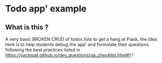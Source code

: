 # Todo app' example

## What is this ?

A very basic BROKEN CRUD of todos lists to get a hang at Flask, the idea here is to help students debug the app' and formulate their questions following the best practices listed in https://yactouat.github.io/dev_questions/qa_checklist.html#1 !